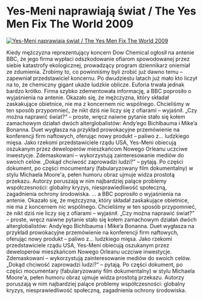 Yes-Meni naprawiają świat / The Yes Men Fix The World 2009 
=============
[![Yes-Meni naprawiają świat / The Yes Men Fix The World 2009 ](http://vidos.pl/images/player.gif)](http://vidos.pl/yes-meni-naprawiaja-swiat-the-yes-men-fix-the-world-2009)

 Kiedy mężczyzna reprezentujący koncern Dow Chemical ogłosił na antenie BBC, że jego firma wypłaci odszkodowanie ofiarom spowodowanej przez siebie katastrofy ekologicznej, prowadzący program dziennikarz oniemiał ze zdumienia. Zrobimy to, co powinniśmy byli zrobić już dawno temu – zapewniał przedstawiciel koncernu. Po dwudziestu latach już mało kto liczył na to, że chemiczny gigant ukaże ludzkie oblicze. Euforia trwała jednak bardzo krótko. Firma szybko zdementowała informację, a BBC poprosiło o wyjaśnienia na antenie. Okazało się, że mężczyzna, który składał zaskakujące obietnice, nie ma z koncernem nic wspólnego. Chcieliśmy w ten sposób przypomnieć, że nikt dziś nie liczy się z ofiarami – wyjaśnił. „Czy można naprawić świat?” – proste, wręcz naiwne pytanie stało się kołem zamachowym działań dwóch alterglobalistów: Andy’ego Bichlbauma i Mike’a Bonanna. Duet wygłasza na przykład prowokacyjne przemówienie na konferencji firm naftowych, oferując nowy produkt – paliwo z… ludzkiego mięsa. Jako rzekomi przedstawiciele rządu USA, Yes-Meni obiecują oszukanym przez deweloperów mieszkańcom Nowego Orleanu uczciwe inwestycje. Zdemaskowani – wykorzystują zainteresowanie mediów do swoich celów. „Dokąd chciwość zaprowadzi ludzi?” – pytają. Po części dokument, po części mocumentary (fabularyzowany film dokumentalny) w stylu Michaela Moore'a, pełen humoru obraz ujmuje widza prostotą przekazu. Autorzy poruszają w nim najbardziej palące problemy współczesności: globalny kryzys, niesprawiedliwość społeczną, zagadnienia ochrony środowiska.   ... a BBC poprosiło o wyjaśnienia na antenie. Okazało się, że mężczyzna, który składał zaskakujące obietnice, nie ma z koncernem nic wspólnego. Chcieliśmy w ten sposób przypomnieć, że nikt dziś nie liczy się z ofiarami – wyjaśnił. „Czy można naprawić świat?” – proste, wręcz naiwne pytanie stało się kołem zamachowym działań dwóch alterglobalistów: Andy’ego Bichlbauma i Mike’a Bonanna. Duet wygłasza na przykład prowokacyjne przemówienie na konferencji firm naftowych, oferując nowy produkt – paliwo z… ludzkiego mięsa. Jako rzekomi przedstawiciele rządu USA, Yes-Meni obiecują oszukanym przez deweloperów mieszkańcom Nowego Orleanu uczciwe inwestycje. Zdemaskowani – wykorzystują zainteresowanie mediów do swoich celów. „Dokąd chciwość zaprowadzi ludzi?” – pytają. Po części dokument, po części mocumentary (fabularyzowany film dokumentalny) w stylu Michaela Moore'a, pełen humoru obraz ujmuje widza prostotą przekazu. Autorzy poruszają w nim najbardziej palące problemy współczesności: globalny kryzys, niesprawiedliwość społeczną, zagadnienia ochrony środowiska.
